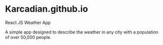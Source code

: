 # Karcadian.github.io
React JS Weather App

A simple app designed to describe the weather in any city with a population of over 50,000 people.
